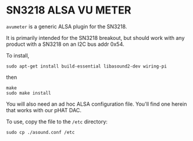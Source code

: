 SN3218 ALSA VU METER
====================

`avumeter` is a generic ALSA plugin for the SN3218.

It is primarily intended for the SN3218 breakout, but should work with any product with a SN3218 on an I2C bus addr 0x54.

To install,

```
sudo apt-get install build-essential libasound2-dev wiring-pi
```

then

```
make
sudo make install
```

You will also need an ad hoc ALSA configuration file. You'll find one herein that works with our pHAT DAC.

To use, copy the file to the `/etc` directory:

```
sudo cp ./asound.conf /etc
```
